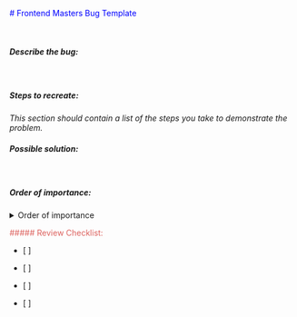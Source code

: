 <span style="color:blue"># Frontend Masters Bug Template</span>

&nbsp;

##### Describe the bug:

&nbsp;

##### Steps to recreate:

_This section should contain a list of the steps you take to demonstrate the problem._
&nbsp;

##### Possible solution:

&nbsp;

##### Order of importance:

<details>
<summary>Order of importance</summary>
<ul><li>[ ] Urgent </li>  </ul>
<ul><li>[ ] Important</li></ul>
<ul><li>[ ] Can wait</li></ul>
<ul><li>[ ] Quick Fix</li></ul>
</details>

<span style="color:#dd625e">##### Review Checklist:</span>

<ul><li>[ ] </li></ul>
<ul><li>[ ] </li></ul>
<ul><li>[ ] </li></ul>
<ul><li>[ ] </li></ul>
